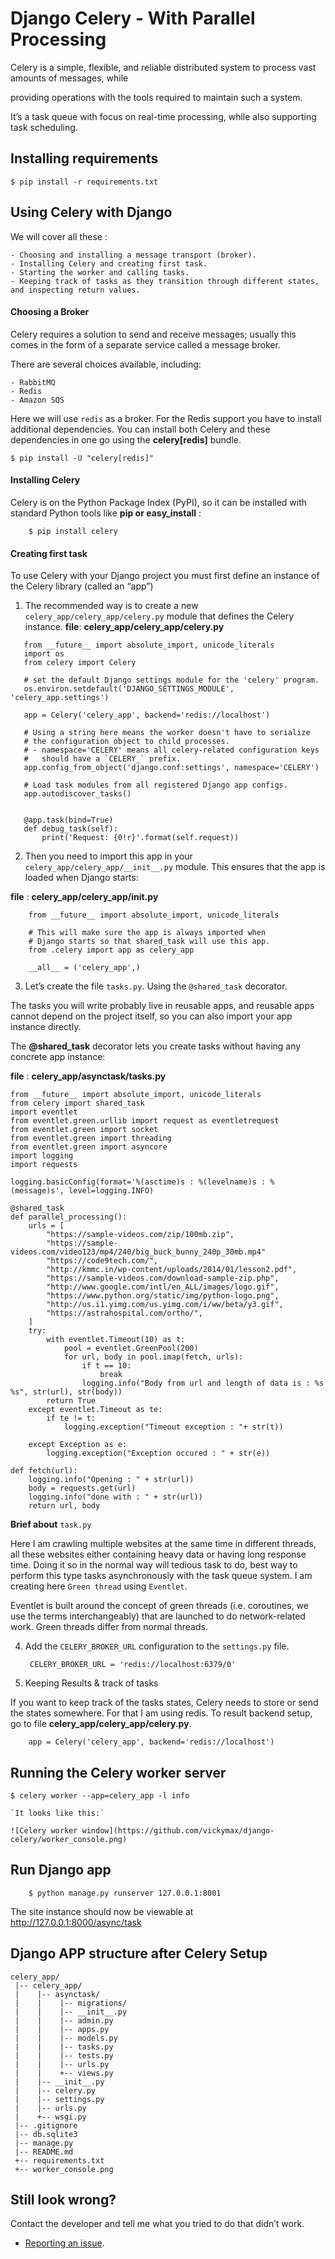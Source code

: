 
# Django Celery - With Parallel Processing

Celery is a simple, flexible, and reliable distributed system to process vast amounts of messages, while 

providing operations with the tools required to maintain such a system.

It’s a task queue with focus on real-time processing, while also supporting task scheduling.


## Installing requirements

	$ pip install -r requirements.txt

## Using Celery with Django 

We will cover all these : 

	- Choosing and installing a message transport (broker).
	- Installing Celery and creating first task.
	- Starting the worker and calling tasks.
	- Keeping track of tasks as they transition through different states, and inspecting return values.


#### Choosing a Broker

Celery requires a solution to send and receive messages; usually this comes in the form of a separate service called a message broker.

There are several choices available, including:

	- RabbitMQ
	- Redis
	- Amazon SQS

Here we will use `redis` as a broker. For the Redis support you have to install additional dependencies. You can install both Celery and these dependencies in one go using the **celery[redis]** bundle.

	$ pip install -U "celery[redis]"

#### Installing Celery

Celery is on the Python Package Index (PyPI), so it can be installed with standard Python tools like **pip or easy_install** :
~~~
	$ pip install celery
~~~
#### Creating first task 

To use Celery with your Django project you must first define an instance of the Celery library (called an “app”)

1. The recommended way is to create a new `celery_app/celery_app/celery.py` module that defines the Celery instance.
 __file__: __celery_app/celery_app/celery.py__

 ~~~
 	from __future__ import absolute_import, unicode_literals
	import os
	from celery import Celery

	# set the default Django settings module for the 'celery' program.
	os.environ.setdefault('DJANGO_SETTINGS_MODULE', 'celery_app.settings')

	app = Celery('celery_app', backend='redis://localhost')

	# Using a string here means the worker doesn't have to serialize
	# the configuration object to child processes.
	# - namespace='CELERY' means all celery-related configuration keys
	#   should have a `CELERY_` prefix.
	app.config_from_object('django.conf:settings', namespace='CELERY')

	# Load task modules from all registered Django app configs.
	app.autodiscover_tasks()


	@app.task(bind=True)
	def debug_task(self):
	    print('Request: {0!r}'.format(self.request))
 ~~~

2. Then you need to import this app in your `celery_app/celery_app/__init__.py` module. This ensures that the app is loaded when Django starts:

 __file__ : __celery_app/celery_app/__init__.py__

~~~
	from __future__ import absolute_import, unicode_literals

	# This will make sure the app is always imported when
	# Django starts so that shared_task will use this app.
	from .celery import app as celery_app

	__all__ = ('celery_app',)
~~~

3. Let’s create the file `tasks.py`. Using the `@shared_task` decorator.

The tasks you will write probably live in reusable apps, and reusable apps cannot depend on the project itself, so you can also import your app instance directly.

The **@shared_task** decorator lets you create tasks without having any concrete app instance:

__file__ : __celery_app/asynctask/tasks.py__

~~~
from __future__ import absolute_import, unicode_literals
from celery import shared_task
import eventlet
from eventlet.green.urllib import request as eventletrequest
from eventlet.green import socket
from eventlet.green import threading
from eventlet.green import asyncore
import logging
import requests

logging.basicConfig(format='%(asctime)s : %(levelname)s : %(message)s', level=logging.INFO)

@shared_task
def parallel_processing():
	urls = [
		"https://sample-videos.com/zip/100mb.zip",
		"https://sample-videos.com/video123/mp4/240/big_buck_bunny_240p_30mb.mp4"
		"https://code9tech.com/",
		"http://kmmc.in/wp-content/uploads/2014/01/lesson2.pdf",
		"https://sample-videos.com/download-sample-zip.php",
		"http://www.google.com/intl/en_ALL/images/logo.gif",
		"https://www.python.org/static/img/python-logo.png",
		"http://us.i1.yimg.com/us.yimg.com/i/ww/beta/y3.gif",
		"https://astrahospital.com/ortho/",
	]
	try:
		with eventlet.Timeout(10) as t:
			pool = eventlet.GreenPool(200)
			for url, body in pool.imap(fetch, urls):
				if t == 10:
					break
				logging.info("Body from url and length of data is : %s %s", str(url), str(body))
		return True
	except eventlet.Timeout as te:
		if te != t:
			logging.exception("Timeout exception : "+ str(t))

	except Exception as e:
		logging.exception("Exception occured : " + str(e))

def fetch(url):
	logging.info("Opening : " + str(url))
	body = requests.get(url)
	logging.info("done with : " + str(url))
	return url, body
~~~
__Brief about__ `task.py`  

Here I am crawling multiple websites at the same time in different threads, all these websites either containing heavy data or having long response time. Doing it so in the normal way will tedious task to do, best way to perform this type tasks asynchronously with the task queue system. I am creating here `Green thread` using `Eventlet`. 

Eventlet is built around the concept of green threads (i.e. coroutines, we use the terms interchangeably) that are launched to do network-related work. Green threads differ from normal threads.


4. Add the `CELERY_BROKER_URL` configuration to the `settings.py` file.

		CELERY_BROKER_URL = 'redis://localhost:6379/0'

5. Keeping Results & track of tasks

If you want to keep track of the tasks states, Celery needs to store or send the states somewhere. For that I am using redis. To result backend setup, go to  file __celery_app/celery_app/celery.py__.

		app = Celery('celery_app', backend='redis://localhost')

## Running the Celery worker server

	$ celery worker --app=celery_app -l info

	`It looks like this:`

	![Celery worker window](https://github.com/vickymax/django-celery/worker_console.png)

## Run Django app 
	
		$ python manage.py runserver 127.0.0.1:8001

The site instance should now be viewable at http://127.0.0.1:8000/async/task



## Django APP structure after Celery Setup

~~~
celery_app/
 |-- celery_app/
 |    |-- asynctask/
 |    |    |-- migrations/
 |    |    |-- __init__.py
 |    |    |-- admin.py
 |    |    |-- apps.py
 |    |    |-- models.py
 |    |    |-- tasks.py
 |    |    |-- tests.py
 |    |    |-- urls.py
 |    |    +-- views.py
 |    |-- __init__.py
 |    |-- celery.py
 |    |-- settings.py
 |    |-- urls.py
 |    +-- wsgi.py
 |-- .gitignore
 |-- db.sqlite3
 |-- manage.py
 |-- README.md
 +-- requirements.txt
 +-- worker_console.png

~~~

## Still look wrong? 

Contact the developer and tell me what you tried to do that didn’t work.

- [Reporting an issue](https://github.com/vickymax/django-celery/issues/new).
